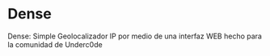 # Dense
Dense: Simple Geolocalizador IP por medio de una interfaz WEB hecho para la comunidad de Underc0de
